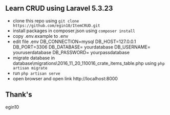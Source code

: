 Learn CRUD using Laravel 5.3.23
---
- clone this repo using `git clone https://github.com/egin10/ItemCRUD.git`
- install packages in composer.json using `composer install`
- copy .env.example to .env
- edit file .env DB_CONNECTION=mysql
DB_HOST=127.0.0.1
DB_PORT=3306
DB_DATABASE= yourdatabase
DB_USERNAME= youruserdatabase
DB_PASSWORD= yourpassdatabase
- migrate database in database\migrations\2016_11_20_110016_crate_items_table.php using `php artisan migrate`
- run `php artisan serve`
- open browser and open link http://localhost:8000

Thank's
---
egin10
